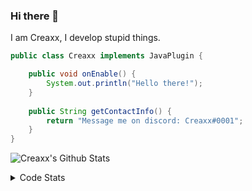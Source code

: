 ### Hi there 👋

I am Creaxx, I develop stupid things. 

```java
public class Creaxx implements JavaPlugin {

    public void onEnable() {
        System.out.println("Hello there!");
    }
    
    public String getContactInfo() {
        return "Message me on discord: Creaxx#0001";
    }
}
```

![Creaxx's Github Stats](https://github-readme-stats.vercel.app/api?username=CreaxxOG&show_icons=true&theme=dark&count_private=true)

<details>
  <summary>Code Stats</summary>

<!--START_SECTION:waka-->
![Code Time](http://img.shields.io/badge/Code%20Time-1%2C359%20hrs%2015%20mins-blue)

![Lines of code](https://img.shields.io/badge/From%20Hello%20World%20I%27ve%20Written-594.9%20thousand%20lines%20of%20code-blue)

**🐱 My GitHub Data** 

> 📦 66.4 kB Used in GitHub's Storage 
 > 
> 🏆 1,967 Contributions in the Year 2023
 > 
> 🚫 Not Opted to Hire
 > 
> 📜 4 Public Repositories 
 > 
> 🔑 2 Private Repositories 
 > 
**I'm a Night 🦉** 

```text
🌞 Morning                302 commits         ██░░░░░░░░░░░░░░░░░░░░░░░   06.84 % 
🌆 Daytime                1882 commits        ███████████░░░░░░░░░░░░░░   42.61 % 
🌃 Evening                2162 commits        ████████████░░░░░░░░░░░░░   48.95 % 
🌙 Night                  71 commits          ░░░░░░░░░░░░░░░░░░░░░░░░░   01.61 % 
```
📅 **I'm Most Productive on Saturday** 

```text
Monday                   550 commits         ███░░░░░░░░░░░░░░░░░░░░░░   12.45 % 
Tuesday                  603 commits         ███░░░░░░░░░░░░░░░░░░░░░░   13.65 % 
Wednesday                619 commits         ████░░░░░░░░░░░░░░░░░░░░░   14.01 % 
Thursday                 673 commits         ████░░░░░░░░░░░░░░░░░░░░░   15.24 % 
Friday                   409 commits         ██░░░░░░░░░░░░░░░░░░░░░░░   09.26 % 
Saturday                 796 commits         █████░░░░░░░░░░░░░░░░░░░░   18.02 % 
Sunday                   767 commits         ████░░░░░░░░░░░░░░░░░░░░░   17.36 % 
```


📊 **This Week I Spent My Time On** 

```text
💬 Programming Languages: 
Java                     22 hrs 7 mins       ███████████████████████░░   92.17 % 
XML                      1 hr 4 mins         █░░░░░░░░░░░░░░░░░░░░░░░░   04.46 % 
Kotlin                   22 mins             ░░░░░░░░░░░░░░░░░░░░░░░░░   01.53 % 
GitIgnore file           10 mins             ░░░░░░░░░░░░░░░░░░░░░░░░░   00.76 % 
HTML                     9 mins              ░░░░░░░░░░░░░░░░░░░░░░░░░   00.64 % 

🔥 Editors: 
IntelliJ                 24 hrs              █████████████████████████   100.00 % 
```

**I Mostly Code in Java** 

```text
Java                     56 repos            ███████████████████░░░░░░   76.71 % 
Kotlin                   10 repos            ███░░░░░░░░░░░░░░░░░░░░░░   13.70 % 
CSS                      2 repos             █░░░░░░░░░░░░░░░░░░░░░░░░   02.74 % 
EJS                      1 repo              ░░░░░░░░░░░░░░░░░░░░░░░░░   01.37 % 
JavaScript               1 repo              ░░░░░░░░░░░░░░░░░░░░░░░░░   01.37 % 
```




 Last Updated on 19/06/2023 18:23:35 UTC
<!--END_SECTION:waka-->
</details>
